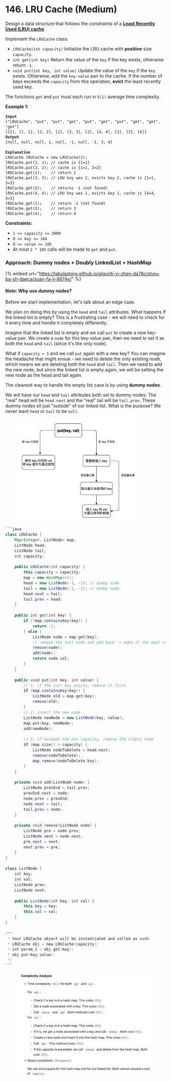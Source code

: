 # 146. LRU Cache (Medium)

Design a data structure that follows the constraints of a [**Least Recently Used (LRU) cache**](https://en.wikipedia.org/wiki/Cache\_replacement\_policies#LRU).

Implement the `LRUCache` class:

* `LRUCache(int capacity)` Initialize the LRU cache with **positive** size `capacity`.
* `int get(int key)` Return the value of the `key` if the key exists, otherwise return `-1`.
* `void put(int key, int value)` Update the value of the `key` if the `key` exists. Otherwise, add the `key-value` pair to the cache. If the number of keys exceeds the `capacity` from this operation, **evict** the least recently used key.

The functions `get` and `put` must each run in `O(1)` average time complexity.

**Example 1:**

<pre><code><strong>Input
</strong>["LRUCache", "put", "put", "get", "put", "get", "put", "get", "get", "get"]
[[2], [1, 1], [2, 2], [1], [3, 3], [2], [4, 4], [1], [3], [4]]
<strong>Output
</strong>[null, null, null, 1, null, -1, null, -1, 3, 4]

<strong>Explanation
</strong>LRUCache lRUCache = new LRUCache(2);
lRUCache.put(1, 1); // cache is {1=1}
lRUCache.put(2, 2); // cache is {1=1, 2=2}
lRUCache.get(1);    // return 1
lRUCache.put(3, 3); // LRU key was 2, evicts key 2, cache is {1=1, 3=3}
lRUCache.get(2);    // returns -1 (not found)
lRUCache.put(4, 4); // LRU key was 1, evicts key 1, cache is {4=4, 3=3}
lRUCache.get(1);    // return -1 (not found)
lRUCache.get(3);    // return 3
lRUCache.get(4);    // return 4
</code></pre>

**Constraints:**

* `1 <= capacity <= 3000`
* `0 <= key <= 104`
* `0 <= value <= 105`
* At most `2 * 105` calls will be made to `get` and `put`.



### Approach: Dummy nodes + Doubly LinkedList + HashMap

{% embed url="https://labuladong.github.io/algo/di-yi-zhan-da78c/shou-ba-sh-daeca/suan-fa-ji-8674e/" %}

#### Note: Why use dummy nodes?

Before we start implementation, let's talk about an edge case.

We plan on doing this by using the `head` and `tail` attributes. What happens if the linked list is empty? This is a frustrating case - we will need to check for it every time and handle it completely differently.

Imagine that the linked list is empty and we call `put` to create a new key-value pair. We create a `node` for this key-value pair, then we need to set it as both the `head` and `tail` (since it's the only node).

What if `capacity = 1` and we call `put` again with a new key? You can imagine the headache that might ensue - we need to delete the only existing node, which means we are deleting both the `head` and `tail`. Then we need to add the new node, but since the linked list is empty again, we will be setting the new node as the head and tail again.

The cleanest way to handle the empty list case is by using **dummy nodes**.

We will have our `head` and `tail` attributes both set to dummy nodes. The "real" head will be `head.next` and the "real" tail will be `tail.prev`. These dummy nodes sit just "outside" of our linked list. What is the purpose? We never want `head` or `tail` to be `null`.

<figure><img src="../../.gitbook/assets/image (191).png" alt="" width="375"><figcaption></figcaption></figure>

````java
```java
class LRUCache {
    Map<Integer, ListNode> map;
    ListNode head;
    ListNode tail;
    int capacity;

    public LRUCache(int capacity) {
        this.capacity = capacity;
        map = new HashMap<>();
        head = new ListNode(-1, -1); // dummy node
        tail = new ListNode(-1, -1); // dummy node
        head.next = tail;
        tail.prev = head;
    }
    
    public int get(int key) {
        if (!map.containsKey(key)) {
            return -1;
        } else {
            ListNode node = map.get(key);
            // remove the tail node and add back -> make it the most recently used
            remove(node);
            add(node);
            return node.val;
        }
    }
    
    public void put(int key, int value) {
        // 1. if the curr key exists, remove it first
        if (map.containsKey(key)) {
            ListNode old = map.get(key);
            remove(old);
        }
        // 2. insert the new node
        ListNode newNode = new ListNode(key, value);
        map.put(key, newNode);
        add(newNode);

        // 3. if exceeds the max capacity, remove the oldest node
        if (map.size() > capacity) {
            ListNode nodeToDelete = head.next;
            remove(nodeToDelete);
            map.remove(nodeToDelete.key);
        }
    }

    private void add(ListNode node) {
        ListNode prevEnd = tail.prev;
        prevEnd.next = node;
        node.prev = prevEnd;
        node.next = tail;
        tail.prev = node;
    }

    private void remove(ListNode node) {
        ListNode pre = node.prev;
        ListNode next = node.next;
        pre.next = next;
        next.prev = pre;
    }
}

class ListNode {
    int key;
    int val;
    ListNode prev;
    ListNode next;

    public ListNode(int key, int val) {
        this.key = key;
        this.val = val;
    }
}

/**
 * Your LRUCache object will be instantiated and called as such:
 * LRUCache obj = new LRUCache(capacity);
 * int param_1 = obj.get(key);
 * obj.put(key,value);
 */
```
````

<figure><img src="../../.gitbook/assets/image (4).png" alt="" width="563"><figcaption></figcaption></figure>
